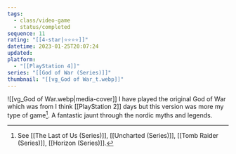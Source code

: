 ```yaml
---
tags:
  - class/video-game
  - status/completed
sequence: 11
rating: "[[4-star|⭐️⭐️⭐️⭐️]]"
datetime: 2023-01-25T20:07:24
updated: 
platform:
  - "[[PlayStation 4]]"
series: "[[God of War (Series)]]"
thumbnail: "[[vg_God of War_t.webp]]"
---
```

![[vg_God of War.webp|media-cover]]
I have played the original God of War which was from I think [[PlayStation 2]] days but this version was more my type of game[^1]. A fantastic jaunt through the nordic myths and legends.

[^1]: See [[The Last of Us (Series)]], [[Uncharted (Series)]], [[Tomb Raider (Series)]], [[Horizon (Series)]].